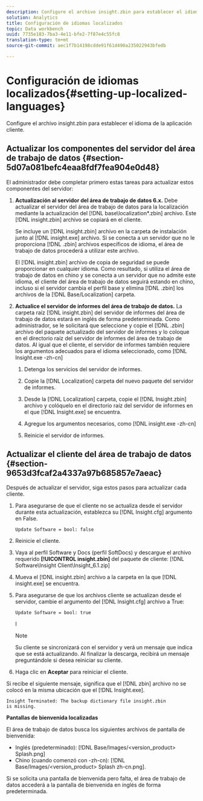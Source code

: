 ```yaml
---
description: Configure el archivo insight.zbin para establecer el idioma de la aplicación cliente.
solution: Analytics
title: Configuración de idiomas localizados
topic: Data workbench
uuid: 7735e183-7ba3-4e11-bfe2-7f87e4c55fc8
translation-type: tm+mt
source-git-commit: aec1f7b14198cdde91f61d490a235022943bfedb

---
```



# Configuración de idiomas localizados{#setting-up-localized-languages}

Configure el archivo insight.zbin para establecer el idioma de la aplicación cliente.

## Actualizar los componentes del servidor del área de trabajo de datos {#section-5d07a081befc4eaa8fdf7fea904e0d48}

El administrador debe completar primero estas tareas para actualizar estos componentes del servidor:

1. **Actualización al servidor del área de trabajo de datos 6.x.** Debe actualizar el servidor del área de trabajo de datos para la localización mediante la actualización del [!DNL base\localization\*.zbin] archivo. Este [!DNL insight.zbin] archivo se copiará en el cliente.

   Se incluye un [!DNL insight.zbin] archivo en la carpeta de instalación junto al [!DNL insight.exe] archivo. Si se conecta a un servidor que no le proporciona [!DNL .zbin] archivos específicos de idioma, el área de trabajo de datos procederá a utilizar este archivo.

   El [!DNL insight.zbin] archivo de copia de seguridad se puede proporcionar en cualquier idioma. Como resultado, si utiliza el área de trabajo de datos en chino y se conecta a un servidor que no admite este idioma, el cliente del área de trabajo de datos seguirá estando en chino, incluso si el servidor cambia el perfil base y elimina [!DNL .zbin] los archivos de la [!DNL Base/Localization] carpeta.

1. **Actualice el servidor de informes del área de trabajo de datos.** La carpeta raíz [!DNL insight.zbin] del servidor de informes del área de trabajo de datos estará en inglés de forma predeterminada. Como administrador, se le solicitará que seleccione y copie el [!DNL .zbin] archivo del paquete actualizado del servidor de informes y lo coloque en el directorio raíz del servidor de informes del área de trabajo de datos. Al igual que el cliente, el servidor de informes también requiere los argumentos adecuados para el idioma seleccionado, como [!DNL Insight.exe -zh-cn]

   1. Detenga los servicios del servidor de informes.
   1. Copie la [!DNL Localization] carpeta del nuevo paquete del servidor de informes.
   1. Desde la [!DNL Localization] carpeta, copie el [!DNL Insight.zbin] archivo y colóquelo en el directorio raíz del servidor de informes en el que [!DNL Insight.exe] se encuentra.

   1. Agregue los argumentos necesarios, como [!DNL insight.exe -zh-cn]
   1. Reinicie el servidor de informes.

## Actualizar el cliente del área de trabajo de datos {#section-9653d3fcaf2a4337a97b685857e7aeac}

Después de actualizar el servidor, siga estos pasos para actualizar cada cliente.

1. Para asegurarse de que el cliente no se actualiza desde el servidor durante esta actualización, establezca su [!DNL Insight.cfg] argumento en False.

   ```
   Update Software = bool: false
   ```

1. Reinicie el cliente.
1. Vaya al perfil Software y Docs (perfil SoftDocs) y descargue el archivo requerido **[!UICONTROL insight.zbin]** del paquete de cliente: [!DNL Software\Insight Client\Insight_6.1.zip]

1. Mueva el [!DNL insight.zbin] archivo a la carpeta en la que [!DNL insight.exe] se encuentra.

1. Para asegurarse de que los archivos cliente se actualizan desde el servidor, cambie el argumento del [!DNL Insight.cfg] archivo a True:

   ```
   Update Software = bool: true
   ```

   I

   >[!NOTE]
   >
   >Su cliente se sincronizará con el servidor y verá un mensaje que indica que se está actualizando. Al finalizar la descarga, recibirá un mensaje preguntándole si desea reiniciar su cliente.

1. Haga clic en **Aceptar** para reiniciar el cliente.

Si recibe el siguiente mensaje, significa que el [!DNL zbin] archivo no se colocó en la misma ubicación que el [!DNL Insight.exe].

```
Insight Terminated: The backup dictionary file insight.zbin 
is missing.
```

**Pantallas de bienvenida localizadas**

El área de trabajo de datos busca los siguientes archivos de pantalla de bienvenida:

* Inglés (predeterminado): [!DNL Base/Images/<version_product> Splash.png]
* Chino (cuando comenzó con -zh-cn): [!DNL Base/Images/<version_product> Splash zh-cn.png].

Si se solicita una pantalla de bienvenida pero falta, el área de trabajo de datos accederá a la pantalla de bienvenida en inglés de forma predeterminada.

<!-- <a id="section_91AE5EF234C14652A7B04082A22629AB"></a> -->

